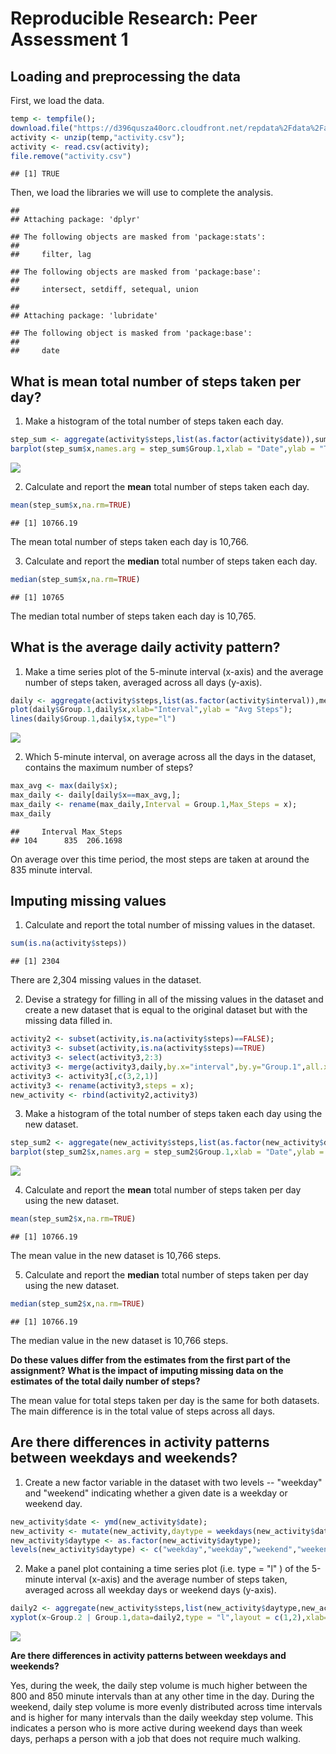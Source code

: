 # Reproducible Research: Peer Assessment 1

## Loading and preprocessing the data

First, we load the data.


```r
temp <- tempfile();
download.file("https://d396qusza40orc.cloudfront.net/repdata%2Fdata%2Factivity.zip",temp);
activity <- unzip(temp,"activity.csv");
activity <- read.csv(activity);
file.remove("activity.csv")
```

```
## [1] TRUE
```

Then, we load the libraries we will use to complete the analysis.


```
## 
## Attaching package: 'dplyr'
```

```
## The following objects are masked from 'package:stats':
## 
##     filter, lag
```

```
## The following objects are masked from 'package:base':
## 
##     intersect, setdiff, setequal, union
```

```
## 
## Attaching package: 'lubridate'
```

```
## The following object is masked from 'package:base':
## 
##     date
```

## What is mean total number of steps taken per day?

1. Make a histogram of the total number of steps taken each day.


```r
step_sum <- aggregate(activity$steps,list(as.factor(activity$date)),sum);
barplot(step_sum$x,names.arg = step_sum$Group.1,xlab = "Date",ylab = "Total Steps")
```

![](PA1_template_files/figure-html/unnamed-chunk-3-1.png)<!-- -->

2. Calculate and report the **mean** total number of steps taken each day.


```r
mean(step_sum$x,na.rm=TRUE)
```

```
## [1] 10766.19
```

The mean total number of steps taken each day is 10,766.

3. Calculate and report the **median** total number of steps taken each day.


```r
median(step_sum$x,na.rm=TRUE)
```

```
## [1] 10765
```

The median total number of steps taken each day is 10,765.

## What is the average daily activity pattern?

1. Make a time series plot of the 5-minute interval (x-axis) and the average number of steps taken, averaged across all days (y-axis).


```r
daily <- aggregate(activity$steps,list(as.factor(activity$interval)),mean,na.rm=TRUE);
plot(daily$Group.1,daily$x,xlab="Interval",ylab = "Avg Steps");
lines(daily$Group.1,daily$x,type="l")
```

![](PA1_template_files/figure-html/unnamed-chunk-6-1.png)<!-- -->

2. Which 5-minute interval, on average across all the days in the dataset, contains the maximum number of steps?


```r
max_avg <- max(daily$x);
max_daily <- daily[daily$x==max_avg,];
max_daily <- rename(max_daily,Interval = Group.1,Max_Steps = x);
max_daily
```

```
##     Interval Max_Steps
## 104      835  206.1698
```

On average over this time period, the most steps are taken at around the 835 minute interval.

## Imputing missing values

1. Calculate and report the total number of missing values in the dataset.


```r
sum(is.na(activity$steps))
```

```
## [1] 2304
```

There are 2,304 missing values in the dataset.

2. Devise a strategy for filling in all of the missing values in the dataset and create a new dataset that is equal to the original dataset but with the missing data filled in.


```r
activity2 <- subset(activity,is.na(activity$steps)==FALSE);
activity3 <- subset(activity,is.na(activity$steps)==TRUE)
activity3 <- select(activity3,2:3)
activity3 <- merge(activity3,daily,by.x="interval",by.y="Group.1",all.x=TRUE)
activity3 <- activity3[,c(3,2,1)]
activity3 <- rename(activity3,steps = x);
new_activity <- rbind(activity2,activity3)
```

3. Make a histogram of the total number of steps taken each day using the new dataset.


```r
step_sum2 <- aggregate(new_activity$steps,list(as.factor(new_activity$date)),sum);
barplot(step_sum2$x,names.arg = step_sum2$Group.1,xlab = "Date",ylab = "Total Steps")
```

![](PA1_template_files/figure-html/unnamed-chunk-10-1.png)<!-- -->

4. Calculate and report the **mean** total number of steps taken per day using the new dataset. 


```r
mean(step_sum2$x,na.rm=TRUE)
```

```
## [1] 10766.19
```

The mean value in the new dataset is 10,766 steps. 

5. Calculate and report the **median** total number of steps taken per day using the new dataset.


```r
median(step_sum2$x,na.rm=TRUE)
```

```
## [1] 10766.19
```

The median value in the new dataset is 10,766 steps.

**Do these values differ from the estimates from the first part of the assignment? What is the impact of imputing missing data on the estimates of the total daily number of steps?**

The mean value for total steps taken per day is the same for both datasets. The main difference is in the total value of steps across all days.

## Are there differences in activity patterns between weekdays and weekends?

1. Create a new factor variable in the dataset with two levels -- "weekday" and "weekend" indicating whether a given date is a weekday or weekend day.


```r
new_activity$date <- ymd(new_activity$date);
new_activity <- mutate(new_activity,daytype = weekdays(new_activity$date));
new_activity$daytype <- as.factor(new_activity$daytype);
levels(new_activity$daytype) <- c("weekday","weekday","weekend","weekend","weekday","weekday","weekday")
```

2. Make a panel plot containing a time series plot (i.e.  type = "l" ) of the 5-minute interval (x-axis) and the average number of steps taken, averaged across all weekday days or weekend days (y-axis).


```r
daily2 <- aggregate(new_activity$steps,list(new_activity$daytype,new_activity$interval),mean,na.rm=TRUE);
xyplot(x~Group.2 | Group.1,data=daily2,type = "l",layout = c(1,2),xlab="Interval",ylab="Avg Steps")
```

![](PA1_template_files/figure-html/unnamed-chunk-14-1.png)<!-- -->

**Are there differences in activity patterns between weekdays and weekends?**

Yes, during the week, the daily step volume is much higher between the 800 and 850 minute intervals than at any other time in the day. During the weekend, daily step volume is more evenly distributed across time intervals and is higher for many intervals than the daily weekday step volume. This indicates a person who is more active during weekend days than week days, perhaps a person with a job that does not require much walking.

